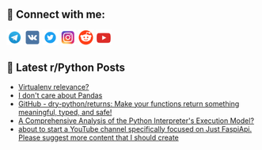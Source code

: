 ## 🔎 Connect with me:
[<img src="https://github.com/bullbesh/bullbesh/blob/main/images/Telegram.png" width="32" height="32" />](https://t.me/bullbesh)
[<img src="https://github.com/bullbesh/bullbesh/blob/main/images/VK.png" width="32" height="32" />](https://vk.com/bullbesh)
[<img src="https://github.com/bullbesh/bullbesh/blob/main/images/Twitter.png" width="32" height="32" />](https://twitter.com/bullbesh1)
[<img src="https://github.com/bullbesh/bullbesh/blob/main/images/Instagram.png" width="32" height="32" />](https://www.instagram.com/bullbesh)
[<img src="https://github.com/bullbesh/bullbesh/blob/main/images/Reddit.png" width="32" height="32" />](https://www.reddit.com/user/bullbesh)
[<img src="https://github.com/bullbesh/bullbesh/blob/main/images/YouTube.png" width="32" height="32" />](https://www.youtube.com/channel/UCtfjRs6uzgq5mfm8S06WTcg)

## 📕 Latest r/Python Posts
<!-- BLOG-POST-LIST:START -->
- [Virtualenv relevance?](https://www.reddit.com/r/Python/comments/13ehm1k/virtualenv_relevance/)
- [I don&#39;t care about Pandas](https://www.reddit.com/r/Python/comments/13eftke/i_dont_care_about_pandas/)
- [GitHub - dry-python/returns: Make your functions return something meaningful, typed, and safe!](https://www.reddit.com/r/Python/comments/13effe0/github_drypythonreturns_make_your_functions/)
- [A Comprehensive Analysis of the Python Interpreter&#39;s Execution Model?](https://www.reddit.com/r/Python/comments/13eeb5o/a_comprehensive_analysis_of_the_python/)
- [about to start a YouTube channel specifically focused on Just FaspiApi. Please suggest more content that I should create](https://www.reddit.com/r/Python/comments/13ede37/about_to_start_a_youtube_channel_specifically/)
<!-- BLOG-POST-LIST:END -->
